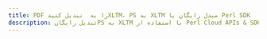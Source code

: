 ---title: PDF را به  تبدیل کنیدXLTM، PS به XLTM مبدل رایگان یا Perl SDKdescription: تبدیل رایگانPS به XLTM با استفاده از Perl Cloud APIs & SDK همچنین اسناد PDF را در Cloud ایجاد، ویرایش و رندر کنید.---